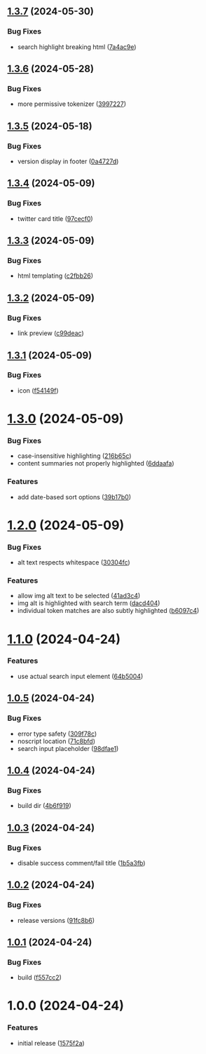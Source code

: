 ## [1.3.7](https://github.com/seleb/mastodon-archive-search/compare/v1.3.6...v1.3.7) (2024-05-30)


### Bug Fixes

* search highlight breaking html ([7a4ac9e](https://github.com/seleb/mastodon-archive-search/commit/7a4ac9e8fb2ec0dd457425835c501d16345b9b32))

## [1.3.6](https://github.com/seleb/mastodon-archive-search/compare/v1.3.5...v1.3.6) (2024-05-28)


### Bug Fixes

* more permissive tokenizer ([3997227](https://github.com/seleb/mastodon-archive-search/commit/399722773b791804553cc5bbe0c268b2fb5ce8fd))

## [1.3.5](https://github.com/seleb/mastodon-archive-search/compare/v1.3.4...v1.3.5) (2024-05-18)


### Bug Fixes

* version display in footer ([0a4727d](https://github.com/seleb/mastodon-archive-search/commit/0a4727d64a80294a4bb4c685216d34b1adafe5fb))

## [1.3.4](https://github.com/seleb/mastodon-archive-search/compare/v1.3.3...v1.3.4) (2024-05-09)


### Bug Fixes

* twitter card title ([97cecf0](https://github.com/seleb/mastodon-archive-search/commit/97cecf0a8df5e9d9ecfa6c2ef732d8c64b484538))

## [1.3.3](https://github.com/seleb/mastodon-archive-search/compare/v1.3.2...v1.3.3) (2024-05-09)


### Bug Fixes

* html templating ([c2fbb26](https://github.com/seleb/mastodon-archive-search/commit/c2fbb26b558a4943a949941ab7194ed724ec452c))

## [1.3.2](https://github.com/seleb/mastodon-archive-search/compare/v1.3.1...v1.3.2) (2024-05-09)


### Bug Fixes

* link preview ([c99deac](https://github.com/seleb/mastodon-archive-search/commit/c99deacd23f14de966861e103e97604e0711622c))

## [1.3.1](https://github.com/seleb/mastodon-archive-search/compare/v1.3.0...v1.3.1) (2024-05-09)


### Bug Fixes

* icon ([f54149f](https://github.com/seleb/mastodon-archive-search/commit/f54149fa39f29be35f302a46048b4ea1f9f782e5))

# [1.3.0](https://github.com/seleb/mastodon-archive-search/compare/v1.2.0...v1.3.0) (2024-05-09)


### Bug Fixes

* case-insensitive highlighting ([216b65c](https://github.com/seleb/mastodon-archive-search/commit/216b65cfcd06256a48f0f1c1626429e99d8b2360))
* content summaries not properly highlighted ([6ddaafa](https://github.com/seleb/mastodon-archive-search/commit/6ddaafa4d0d0c74aa6db5e6f52261719a2647230))


### Features

* add date-based sort options ([39b17b0](https://github.com/seleb/mastodon-archive-search/commit/39b17b028f05a3fa1d09a7721daf9223eb8a81ca))

# [1.2.0](https://github.com/seleb/mastodon-archive-search/compare/v1.1.0...v1.2.0) (2024-05-09)


### Bug Fixes

* alt text respects whitespace ([30304fc](https://github.com/seleb/mastodon-archive-search/commit/30304fcd2d6d822d60881ccd398ff16984b4db9f))


### Features

* allow img alt text to be selected ([41ad3c4](https://github.com/seleb/mastodon-archive-search/commit/41ad3c46e6ea7c74e3de8665b7fc84cbac0958bb))
* img alt is highlighted with search term ([dacd404](https://github.com/seleb/mastodon-archive-search/commit/dacd4049222db2b3348e979f5720f95dd5d92d10))
* individual token matches are also subtly highlighted ([b6097c4](https://github.com/seleb/mastodon-archive-search/commit/b6097c4e328390ce4e20da26859736aea779d13d))

# [1.1.0](https://github.com/seleb/mastodon-archive-search/compare/v1.0.5...v1.1.0) (2024-04-24)


### Features

* use actual search input element ([64b5004](https://github.com/seleb/mastodon-archive-search/commit/64b500450518737a36edd54a28a168097e805298))

## [1.0.5](https://github.com/seleb/mastodon-archive-search/compare/v1.0.4...v1.0.5) (2024-04-24)


### Bug Fixes

* error type safety ([309f78c](https://github.com/seleb/mastodon-archive-search/commit/309f78c779a81a9c020b1a0cced8ce082317b018))
* noscript location ([71c8bfd](https://github.com/seleb/mastodon-archive-search/commit/71c8bfdde6c3529017d5274af86a199c055cd4d9))
* search input placeholder ([98dfae1](https://github.com/seleb/mastodon-archive-search/commit/98dfae1947d22b1e882db39337a2bb2be9325045))

## [1.0.4](https://github.com/seleb/mastodon-archive-search/compare/v1.0.3...v1.0.4) (2024-04-24)


### Bug Fixes

* build dir ([4b6f919](https://github.com/seleb/mastodon-archive-search/commit/4b6f9196666e8a8354304ef2501a932843b6e33e))

## [1.0.3](https://github.com/seleb/mastodon-archive-search/compare/v1.0.2...v1.0.3) (2024-04-24)


### Bug Fixes

* disable success comment/fail title ([1b5a3fb](https://github.com/seleb/mastodon-archive-search/commit/1b5a3fb17653d226e48d9ec9c6c9678c4fad9602))

## [1.0.2](https://github.com/seleb/mastodon-archive-search/compare/v1.0.1...v1.0.2) (2024-04-24)


### Bug Fixes

* release versions ([91fc8b6](https://github.com/seleb/mastodon-archive-search/commit/91fc8b60b4395567aabfb770552942c345d1b62d))

## [1.0.1](https://github.com/seleb/mastodon-archive-search/compare/v1.0.0...v1.0.1) (2024-04-24)


### Bug Fixes

* build ([f557cc2](https://github.com/seleb/mastodon-archive-search/commit/f557cc207e7bfcf170555d9e3ec3483f3e58b109))

# 1.0.0 (2024-04-24)


### Features

* initial release ([1575f2a](https://github.com/seleb/mastodon-archive-search/commit/1575f2a37a4e050c09a71a052ce7181bc6256ff7))
